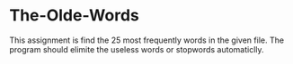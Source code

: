 # The-Olde-Words
This assignment is find the 25 most frequently words in the given file. 
The program should elimite the useless words or stopwords automaticlly. 
